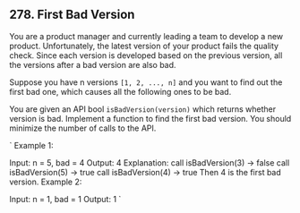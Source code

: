 ## 278. First Bad Version

You are a product manager and currently leading a team to develop a new product. 
Unfortunately, the latest version of your product fails the quality check. 
Since each version is developed based on the previous version, all the versions after a bad version are also bad.

Suppose you have n versions `[1, 2, ..., n]` and you want to find out the first bad one, 
which causes all the following ones to be bad.

You are given an API bool `isBadVersion(version)` which returns whether version is bad. 
Implement a function to find the first bad version. You should minimize the number of calls to the API.

 
`
Example 1:

Input: n = 5, bad = 4
Output: 4
Explanation:
call isBadVersion(3) -> false
call isBadVersion(5) -> true
call isBadVersion(4) -> true
Then 4 is the first bad version.
Example 2:

Input: n = 1, bad = 1
Output: 1
`
